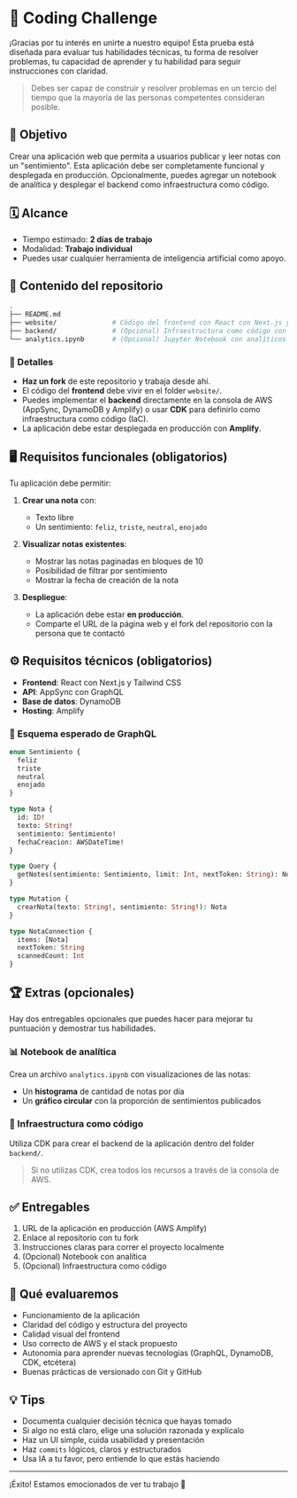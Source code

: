 # 🧗 Coding Challenge

¡Gracias por tu interés en unirte a nuestro equipo! Esta prueba está diseñada para evaluar tus habilidades técnicas, tu forma de resolver problemas, tu capacidad de aprender y tu habilidad para seguir instrucciones con claridad.

> Debes ser capaz de construir y resolver problemas en un tercio del tiempo que la mayoría de las personas competentes consideran posible.

## 🎯 Objetivo

Crear una aplicación web que permita a usuarios publicar y leer notas con un "sentimiento". Esta aplicación debe ser completamente funcional y desplegada en producción. Opcionalmente, puedes agregar un notebook de analítica y desplegar el backend como infraestructura como código.

## 🗓️ Alcance

- Tiempo estimado: **2 días de trabajo**
- Modalidad: **Trabajo individual**
- Puedes usar cualquier herramienta de inteligencia artificial como apoyo.

## 🧱 Contenido del repositorio

```bash
.
├── README.md
├── website/              # Código del frontend con React con Next.js y Tailwind CSS
├── backend/              # (Opcional) Infraestructura como código con CDK
└── analytics.ipynb       # (Opcional) Jupyter Notebook con analíticos básicos
```

### 📂 Detalles

- **Haz un fork** de este repositorio y trabaja desde ahí.
- El código del **frontend** debe vivir en el folder `website/`.
- Puedes implementar el **backend** directamente en la consola de AWS (AppSync, DynamoDB y Amplify) o usar **CDK** para definirlo como infraestructura como código (IaC).
- La aplicación debe estar desplegada en producción con **Amplify**.

## 🖥️ Requisitos funcionales (obligatorios)

Tu aplicación debe permitir:

1. **Crear una nota** con:
   - Texto libre
   - Un sentimiento: `feliz`, `triste`, `neutral`, `enojado`

2. **Visualizar notas existentes**:
   - Mostrar las notas paginadas en bloques de 10
   - Posibilidad de filtrar por sentimiento
   - Mostrar la fecha de creación de la nota

3. **Despliegue**:
   - La aplicación debe estar **en producción**.
   - Comparte el URL de la página web y el fork del repositorio con la persona que te contactó

## ⚙️ Requisitos técnicos (obligatorios)

- **Frontend**: React con Next.js y Tailwind CSS
- **API**: AppSync con GraphQL
- **Base de datos**: DynamoDB
- **Hosting**: Amplify

### 🔧 Esquema esperado de GraphQL

```graphql
enum Sentimiento {
  feliz
  triste
  neutral
  enojado
}

type Nota {
  id: ID!
  texto: String!
  sentimiento: Sentimiento!
  fechaCreacion: AWSDateTime!
}

type Query {
  getNotes(sentimiento: Sentimiento, limit: Int, nextToken: String): NotaConnection
}

type Mutation {
  crearNota(texto: String!, sentimiento: String!): Nota
}

type NotaConnection {
  items: [Nota]
  nextToken: String
  scannedCount: Int
}
```

## 🏆 Extras (opcionales)

Hay dos entregables opcionales que puedes hacer para mejorar tu puntuación y demostrar tus habilidades.

### 📊 Notebook de analítica

Crea un archivo `analytics.ipynb` con visualizaciones de las notas:

- Un **histograma** de cantidad de notas por día
- Un **gráfico circular** con la proporción de sentimientos publicados

### 🚀 Infraestructura como código

Utiliza CDK para crear el backend de la aplicación dentro del folder `backend/`.

> Si no utilizas CDK, crea todos los recursos a través de la consola de AWS.

## ✅ Entregables

1. URL de la aplicación en producción (AWS Amplify)
2. Enlace al repositorio con tu fork
3. Instrucciones claras para correr el proyecto localmente
4. (Opcional) Notebook con analítica
5. (Opcional) Infraestructura como código

## 🧠 Qué evaluaremos

- Funcionamiento de la aplicación
- Claridad del código y estructura del proyecto
- Calidad visual del frontend
- Uso correcto de AWS y el stack propuesto
- Autonomía para aprender nuevas tecnologías (GraphQL, DynamoDB, CDK, etcétera)
- Buenas prácticas de versionado con Git y GitHub

## 💡 Tips

- Documenta cualquier decisión técnica que hayas tomado
- Si algo no está claro, elige una solución razonada y explícalo
- Haz un UI simple, cuida usabilidad y presentación
- Haz `commits` lógicos, claros y estructurados
- Usa IA a tu favor, pero entiende lo que estás haciendo

---

¡Éxito! Estamos emocionados de ver tu trabajo 🚀
